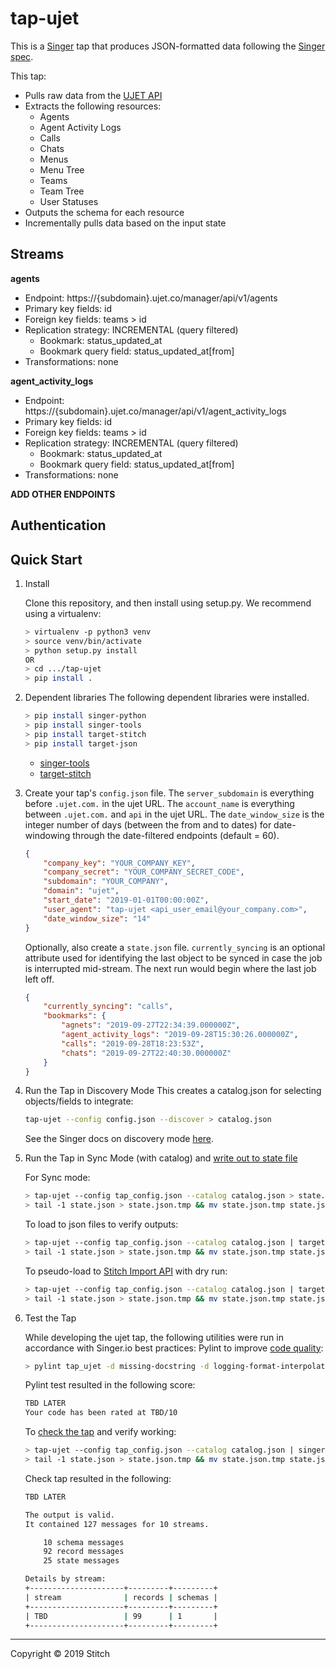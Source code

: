 # tap-ujet

This is a [Singer](https://singer.io) tap that produces JSON-formatted data
following the [Singer
spec](https://github.com/singer-io/getting-started/blob/master/SPEC.md).

This tap:

- Pulls raw data from the [UJET API](https://support.ujet.co/hc/en-us/articles/115006908127-UJET-Data-API#h_7d95eafc-6c02-446b-bcc6-b733f4e1143e)
- Extracts the following resources:
  - Agents
  - Agent Activity Logs
  - Calls
  - Chats
  - Menus
  - Menu Tree
  - Teams
  - Team Tree
  - User Statuses
- Outputs the schema for each resource
- Incrementally pulls data based on the input state


## Streams

**agents**
- Endpoint: https://{subdomain}.ujet.co/manager/api/v1/agents
- Primary key fields: id
- Foreign key fields: teams > id
- Replication strategy: INCREMENTAL (query filtered)
  - Bookmark: status_updated_at
  - Bookmark query field: status_updated_at[from]
- Transformations: none

**agent_activity_logs**
- Endpoint: https://{subdomain}.ujet.co/manager/api/v1/agent_activity_logs
- Primary key fields: id
- Foreign key fields: teams > id
- Replication strategy: INCREMENTAL (query filtered)
  - Bookmark: status_updated_at
  - Bookmark query field: status_updated_at[from]
- Transformations: none

**ADD OTHER ENDPOINTS**


## Authentication


## Quick Start

1. Install

    Clone this repository, and then install using setup.py. We recommend using a virtualenv:

    ```bash
    > virtualenv -p python3 venv
    > source venv/bin/activate
    > python setup.py install
    OR
    > cd .../tap-ujet
    > pip install .
    ```
2. Dependent libraries
    The following dependent libraries were installed.
    ```bash
    > pip install singer-python
    > pip install singer-tools
    > pip install target-stitch
    > pip install target-json
    
    ```
    - [singer-tools](https://github.com/singer-io/singer-tools)
    - [target-stitch](https://github.com/singer-io/target-stitch)

3. Create your tap's `config.json` file. The `server_subdomain` is everything before `.ujet.com.` in the ujet URL.  The `account_name` is everything between `.ujet.com.` and `api` in the ujet URL. The `date_window_size` is the integer number of days (between the from and to dates) for date-windowing through the date-filtered endpoints (default = 60).

    ```json
    {
        "company_key": "YOUR_COMPANY_KEY",
        "company_secret": "YOUR_COMPANY_SECRET_CODE",
        "subdomain": "YOUR_COMPANY",
        "domain": "ujet",
        "start_date": "2019-01-01T00:00:00Z",
        "user_agent": "tap-ujet <api_user_email@your_company.com>",
        "date_window_size": "14"
    }
    ```
    
    Optionally, also create a `state.json` file. `currently_syncing` is an optional attribute used for identifying the last object to be synced in case the job is interrupted mid-stream. The next run would begin where the last job left off.

    ```json
    {
        "currently_syncing": "calls",
        "bookmarks": {
            "agnets": "2019-09-27T22:34:39.000000Z",
            "agent_activity_logs": "2019-09-28T15:30:26.000000Z",
            "calls": "2019-09-28T18:23:53Z",
            "chats": "2019-09-27T22:40:30.000000Z"
        }
    }
    ```

4. Run the Tap in Discovery Mode
    This creates a catalog.json for selecting objects/fields to integrate:
    ```bash
    tap-ujet --config config.json --discover > catalog.json
    ```
   See the Singer docs on discovery mode
   [here](https://github.com/singer-io/getting-started/blob/master/docs/DISCOVERY_MODE.md#discovery-mode).

5. Run the Tap in Sync Mode (with catalog) and [write out to state file](https://github.com/singer-io/getting-started/blob/master/docs/RUNNING_AND_DEVELOPING.md#running-a-singer-tap-with-a-singer-target)

    For Sync mode:
    ```bash
    > tap-ujet --config tap_config.json --catalog catalog.json > state.json
    > tail -1 state.json > state.json.tmp && mv state.json.tmp state.json
    ```
    To load to json files to verify outputs:
    ```bash
    > tap-ujet --config tap_config.json --catalog catalog.json | target-json > state.json
    > tail -1 state.json > state.json.tmp && mv state.json.tmp state.json
    ```
    To pseudo-load to [Stitch Import API](https://github.com/singer-io/target-stitch) with dry run:
    ```bash
    > tap-ujet --config tap_config.json --catalog catalog.json | target-stitch --config target_config.json --dry-run > state.json
    > tail -1 state.json > state.json.tmp && mv state.json.tmp state.json
    ```

6. Test the Tap
    
    While developing the ujet tap, the following utilities were run in accordance with Singer.io best practices:
    Pylint to improve [code quality](https://github.com/singer-io/getting-started/blob/master/docs/BEST_PRACTICES.md#code-quality):
    ```bash
    > pylint tap_ujet -d missing-docstring -d logging-format-interpolation -d too-many-locals -d too-many-arguments
    ```
    Pylint test resulted in the following score:
    ```bash
    TBD LATER
    Your code has been rated at TBD/10
    ```

    To [check the tap](https://github.com/singer-io/singer-tools#singer-check-tap) and verify working:
    ```bash
    > tap-ujet --config tap_config.json --catalog catalog.json | singer-check-tap > state.json
    > tail -1 state.json > state.json.tmp && mv state.json.tmp state.json
    ```
    Check tap resulted in the following:
    ```bash
    TBD LATER

    The output is valid.
    It contained 127 messages for 10 streams.

        10 schema messages
        92 record messages
        25 state messages

    Details by stream:
    +---------------------+---------+---------+
    | stream              | records | schemas |
    +---------------------+---------+---------+
    | TBD                 | 99      | 1       |
    +---------------------+---------+---------+
    ```
---

Copyright &copy; 2019 Stitch
